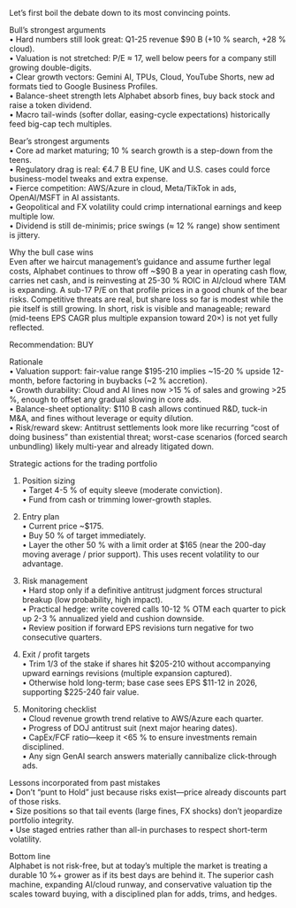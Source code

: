 Let’s first boil the debate down to its most convincing points.

Bull’s strongest arguments  
• Hard numbers still look great: Q1-25 revenue $90 B (+10 % search, +28 % cloud).  
• Valuation is not stretched: P/E ≈ 17, well below peers for a company still growing double-digits.  
• Clear growth vectors: Gemini AI, TPUs, Cloud, YouTube Shorts, new ad formats tied to Google Business Profiles.  
• Balance-sheet strength lets Alphabet absorb fines, buy back stock and raise a token dividend.  
• Macro tail-winds (softer dollar, easing-cycle expectations) historically feed big-cap tech multiples.

Bear’s strongest arguments  
• Core ad market maturing; 10 % search growth is a step-down from the teens.  
• Regulatory drag is real: €4.7 B EU fine, UK and U.S. cases could force business-model tweaks and extra expense.  
• Fierce competition: AWS/Azure in cloud, Meta/TikTok in ads, OpenAI/MSFT in AI assistants.  
• Geopolitical and FX volatility could crimp international earnings and keep multiple low.  
• Dividend is still de-minimis; price swings (≈ 12 % range) show sentiment is jittery.

Why the bull case wins  
Even after we haircut management’s guidance and assume further legal costs, Alphabet continues to throw off ~$90 B a year in operating cash flow, carries net cash, and is reinvesting at 25-30 % ROIC in AI/cloud where TAM is expanding. A sub-17 P/E on that profile prices in a good chunk of the bear risks. Competitive threats are real, but share loss so far is modest while the pie itself is still growing. In short, risk is visible and manageable; reward (mid-teens EPS CAGR plus multiple expansion toward 20×) is not yet fully reflected.

Recommendation: BUY

Rationale  
• Valuation support: fair-value range $195-210 implies ~15-20 % upside 12-month, before factoring in buybacks (~2 % accretion).  
• Growth durability: Cloud and AI lines now >15 % of sales and growing >25 %, enough to offset any gradual slowing in core ads.  
• Balance-sheet optionality: $110 B cash allows continued R&D, tuck-in M&A, and fines without leverage or equity dilution.  
• Risk/reward skew: Antitrust settlements look more like recurring “cost of doing business” than existential threat; worst-case scenarios (forced search unbundling) likely multi-year and already litigated down.

Strategic actions for the trading portfolio  

1. Position sizing  
   • Target 4-5 % of equity sleeve (moderate conviction).  
   • Fund from cash or trimming lower-growth staples.

2. Entry plan  
   • Current price ~$175.  
   • Buy 50 % of target immediately.  
   • Layer the other 50 % with a limit order at $165 (near the 200-day moving average / prior support). This uses recent volatility to our advantage.

3. Risk management  
   • Hard stop only if a definitive antitrust judgment forces structural breakup (low probability, high impact).  
   • Practical hedge: write covered calls 10-12 % OTM each quarter to pick up 2-3 % annualized yield and cushion downside.  
   • Review position if forward EPS revisions turn negative for two consecutive quarters.

4. Exit / profit targets  
   • Trim 1/3 of the stake if shares hit $205-210 without accompanying upward earnings revisions (multiple expansion captured).  
   • Otherwise hold long-term; base case sees EPS $11-12 in 2026, supporting $225-240 fair value.

5. Monitoring checklist  
   • Cloud revenue growth trend relative to AWS/Azure each quarter.  
   • Progress of DOJ antitrust suit (next major hearing dates).  
   • CapEx/FCF ratio—keep it <65 % to ensure investments remain disciplined.  
   • Any sign GenAI search answers materially cannibalize click-through ads.

Lessons incorporated from past mistakes  
• Don’t “punt to Hold” just because risks exist—price already discounts part of those risks.  
• Size positions so that tail events (large fines, FX shocks) don’t jeopardize portfolio integrity.  
• Use staged entries rather than all-in purchases to respect short-term volatility.

Bottom line  
Alphabet is not risk-free, but at today’s multiple the market is treating a durable 10 %+ grower as if its best days are behind it. The superior cash machine, expanding AI/cloud runway, and conservative valuation tip the scales toward buying, with a disciplined plan for adds, trims, and hedges.